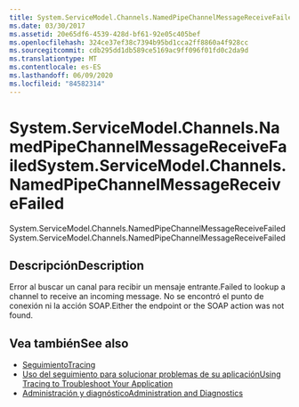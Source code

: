 ```yaml
---
title: System.ServiceModel.Channels.NamedPipeChannelMessageReceiveFailed
ms.date: 03/30/2017
ms.assetid: 20e65df6-4539-428d-bf61-92e05c405bef
ms.openlocfilehash: 324ce37ef38c7394b95bd1cca2ff8860a4f928cc
ms.sourcegitcommit: cdb295dd1db589ce5169ac9ff096f01fd0c2da9d
ms.translationtype: MT
ms.contentlocale: es-ES
ms.lasthandoff: 06/09/2020
ms.locfileid: "84582314"
---
```

# <a name="systemservicemodelchannelsnamedpipechannelmessagereceivefailed"></a><span data-ttu-id="87db8-102">System.ServiceModel.Channels.NamedPipeChannelMessageReceiveFailed</span><span class="sxs-lookup"><span data-stu-id="87db8-102">System.ServiceModel.Channels.NamedPipeChannelMessageReceiveFailed</span></span>
<span data-ttu-id="87db8-103">System.ServiceModel.Channels.NamedPipeChannelMessageReceiveFailed</span><span class="sxs-lookup"><span data-stu-id="87db8-103">System.ServiceModel.Channels.NamedPipeChannelMessageReceiveFailed</span></span>  
  
## <a name="description"></a><span data-ttu-id="87db8-104">Descripción</span><span class="sxs-lookup"><span data-stu-id="87db8-104">Description</span></span>  
 <span data-ttu-id="87db8-105">Error al buscar un canal para recibir un mensaje entrante.</span><span class="sxs-lookup"><span data-stu-id="87db8-105">Failed to lookup a channel to receive an incoming message.</span></span> <span data-ttu-id="87db8-106">No se encontró el punto de conexión ni la acción SOAP.</span><span class="sxs-lookup"><span data-stu-id="87db8-106">Either the endpoint or the SOAP action was not found.</span></span>  
  
## <a name="see-also"></a><span data-ttu-id="87db8-107">Vea también</span><span class="sxs-lookup"><span data-stu-id="87db8-107">See also</span></span>

- [<span data-ttu-id="87db8-108">Seguimiento</span><span class="sxs-lookup"><span data-stu-id="87db8-108">Tracing</span></span>](index.md)
- [<span data-ttu-id="87db8-109">Uso del seguimiento para solucionar problemas de su aplicación</span><span class="sxs-lookup"><span data-stu-id="87db8-109">Using Tracing to Troubleshoot Your Application</span></span>](using-tracing-to-troubleshoot-your-application.md)
- [<span data-ttu-id="87db8-110">Administración y diagnóstico</span><span class="sxs-lookup"><span data-stu-id="87db8-110">Administration and Diagnostics</span></span>](../index.md)
